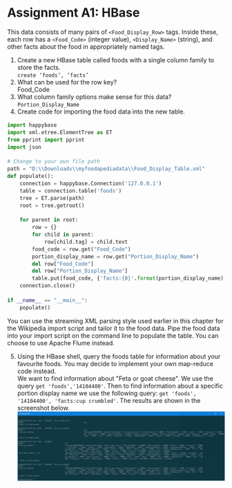 # Assignment A1: HBase
This data consists of many pairs of `<Food_Display_Row>` tags. Inside these, each row has a `<Food_Code>` (integer value), `<Display_Name>` (string), and other facts about the food in appropriately named tags.
 
1. Create a new HBase table called foods with a single column family to store the facts.  
`create ‘foods’, ‘facts’`  
2. What can be used for the row key?  
Food_Code  
3. What column family options make sense for this data?  
`Portion_Display_Name`  
4. Create code for importing the food data into the new table.  
```python
import happybase
import xml.etree.ElementTree as ET
from pprint import pprint
import json
 
# Change to your own file path
path = "D:\\Downloads\\myfoodapediadata\\Food_Display_Table.xml"
def populate():
    connection = happybase.Connection('127.0.0.1')
    table = connection.table('foods')
    tree = ET.parse(path)
    root = tree.getroot()

    for parent in root:
        row = {}
        for child in parent:
            row[child.tag] = child.text
        food_code = row.get("Food_Code")
        portion_display_name = row.get("Portion_Display_Name")
        del row["Food_Code"]
        del row["Portion_Display_Name"]
        table.put(food_code, {'facts:{0}'.format(portion_display_name) : json.dumps(row)})
    connection.close()

if __name__ == "__main__":
    populate()
```
You can use the streaming XML parsing style used earlier in this chapter for the Wikipedia import script and tailor it to the food data.
Pipe the food data into your import script on the command line to populate the table.
You can choose to use Apache Flume instead.  

5. Using the HBase shell, query the foods table for information about your favourite foods.
You may decide to implement your own map-reduce code instead.  
We want to find information about "Feta or goat cheese". We use the query `get 'foods','14104400'`. Then to find information about a specific portion display name we use the following query: `get 'foods', '14104400', 'facts:cup crumbled'`. The results are shown in the screenshot below.
![](./img/queries.png)



